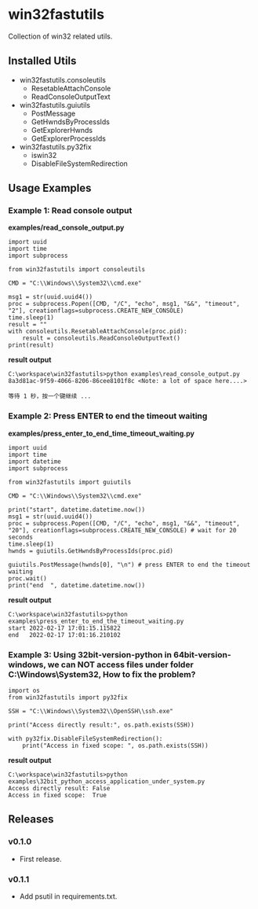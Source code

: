 # win32fastutils

Collection of win32 related utils.

## Installed Utils

- win32fastutils.consoleutils
    - ResetableAttachConsole
    - ReadConsoleOutputText
- win32fastutils.guiutils
    - PostMessage
    - GetHwndsByProcessIds
    - GetExplorerHwnds
    - GetExplorerProcessIds
- win32fastutils.py32fix
    - iswin32
    - DisableFileSystemRedirection

## Usage Examples

### Example 1: Read console output

**examples/read_console_output.py**

```
import uuid
import time
import subprocess

from win32fastutils import consoleutils

CMD = "C:\\Windows\\System32\\cmd.exe"

msg1 = str(uuid.uuid4())
proc = subprocess.Popen([CMD, "/C", "echo", msg1, "&&", "timeout", "2"], creationflags=subprocess.CREATE_NEW_CONSOLE)
time.sleep(1)
result = ""
with consoleutils.ResetableAttachConsole(proc.pid):
    result = consoleutils.ReadConsoleOutputText()
print(result)
```

**result output**

```
C:\workspace\win32fastutils>python examples\read_console_output.py
8a3d81ac-9f59-4066-8206-86cee8101f8c <Note: a lot of space here....>

等待 1 秒，按一个键继续 ...
```

### Example 2: Press ENTER to end the timeout waiting

**examples/press_enter_to_end_time_timeout_waiting.py**
```
import uuid
import time
import datetime
import subprocess

from win32fastutils import guiutils

CMD = "C:\\Windows\\System32\\cmd.exe"

print("start", datetime.datetime.now())
msg1 = str(uuid.uuid4())
proc = subprocess.Popen([CMD, "/C", "echo", msg1, "&&", "timeout", "20"], creationflags=subprocess.CREATE_NEW_CONSOLE) # wait for 20 seconds
time.sleep(1)
hwnds = guiutils.GetHwndsByProcessIds(proc.pid)

guiutils.PostMessage(hwnds[0], "\n") # press ENTER to end the timeout waiting
proc.wait()
print("end  ", datetime.datetime.now())
```

**result output**

```
C:\workspace\win32fastutils>python examples\press_enter_to_end_the_timeout_waiting.py
start 2022-02-17 17:01:15.115822
end   2022-02-17 17:01:16.210102
```

### Example 3: Using 32bit-version-python  in 64bit-version-windows, we can NOT access files under folder C:\\Windows\\System32, How to fix the problem?

```
import os
from win32fastutils import py32fix

SSH = "C:\\Windows\\System32\\OpenSSH\\ssh.exe"

print("Access directly result:", os.path.exists(SSH))

with py32fix.DisableFileSystemRedirection():
    print("Access in fixed scope: ", os.path.exists(SSH))
```

**result output**

```
C:\workspace\win32fastutils>python examples\32bit_python_access_application_under_system.py
Access directly result: False
Access in fixed scope:  True
```


## Releases

### v0.1.0

- First release.

### v0.1.1

- Add psutil in requirements.txt.

